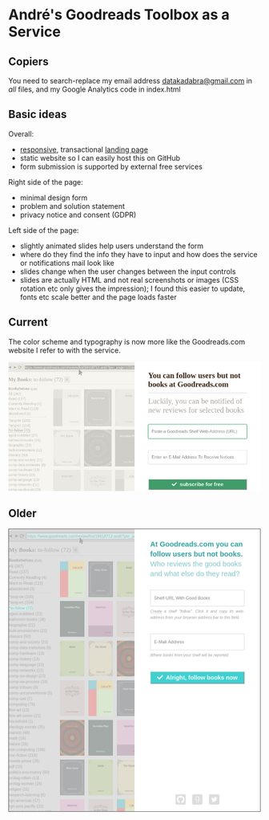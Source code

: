 # André's Goodreads Toolbox as a Service

## Copiers

You need to search-replace my email address datakadabra@gmail.com in _all_ files, and my Google Analytics code in index.html


## Basic ideas

Overall:
- [responsive](https://en.wikipedia.org/wiki/Responsive_web_design), transactional [landing page](https://en.wikipedia.org/wiki/Landing_page)
- static website so I can easily host this on GitHub
- form submission is supported by external free services

Right side of the page:
- minimal design form 
- problem and solution statement 
- privacy notice and consent (GDPR)
  
Left side of the page: 
- slightly animated slides help users understand the form
- where do they find the info they have to input and how does the service or notifications mail look like 
- slides change when the user changes between the input controls
- slides are actually HTML and not real screenshots or images (CSS rotation etc only gives the impression); I found this easier to update, fonts etc scale better and the page loads faster


## Current

The color scheme and typography is now more like the Goodreads.com website I refer to with the service.

![Screenshot](screenshot-20180402.jpg "Screenshot")



## Older

![Screenshot](screenshot-20180131.png "Screenshot")



